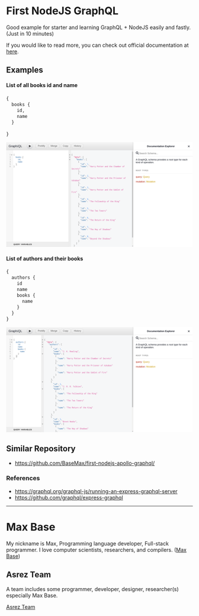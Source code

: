 # First NodeJS GraphQL

Good example for starter and learning GraphQL + NodeJS easily and fastly. (Just in 10 minutes)

If you would like to read more, you can check out official documentation at [here](https://graphql.org/graphql-js/running-an-express-graphql-server/).

## Examples

#### List of all books id and name
```
{
  books {
    id,
    name
  }

}
```

![first nodejs graphql](screen1.png)

#### List of authors and their books

```
{
  authors {
    id
    name
    books {
      name
    }
  }
}
```

![first nodejs graphql](screen2.png)


## Similar Repository

- https://github.com/BaseMax/first-nodejs-apollo-graphql/

### References

- https://graphql.org/graphql-js/running-an-express-graphql-server
- https://github.com/graphql/express-graphql

---------

# Max Base

My nickname is Max, Programming language developer, Full-stack programmer. I love computer scientists, researchers, and compilers. ([Max Base](https://maxbase.org/))

## Asrez Team

A team includes some programmer, developer, designer, researcher(s) especially Max Base.

[Asrez Team](https://www.asrez.com/)
